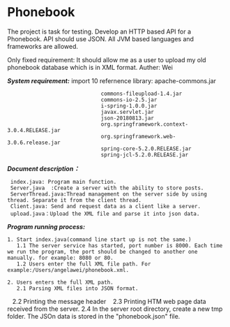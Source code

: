 # Phonebook
The project is task for testing. 
Develop an HTTP based API for a Phonebook. API should use JSON. All JVM based languages and frameworks are allowed.

Only fixed requirement: It should allow me as a user to upload my old phonebook database which is in XML format.
Auther: Wei


***System requirement:*** 
    import 10 refernence library: apache-commons.jar
    
                                  commons-fileupload-1.4.jar
                                  commons-io-2.5.jar
                                  i-spring-1.0.0.jar
                                  javax.servlet.jar
                                  json-20180813.jar
                                  org.springframework.context-3.0.4.RELEASE.jar
                                  org.springframework.web-3.0.6.release.jar
                                  spring-core-5.2.0.RELEASE.jar
                                  spring-jcl-5.2.0.RELEASE.jar

***Document description：***

     index.java: Program main function.
     Server.java  :Create a server with the ability to store posts.
     ServerThread.java:Thread management on the server side by using thread. Separate it from the client thread.
     Client.java: Send and request data as a client like a server.
     upload.java：Upload the XML file and parse it into json data.
     
***Program running process:***

    1. Start index.java(command line start up is not the same.)
       1.1 The server service has started, port number is 8000. Each time we run the program, the port should be changed to another one manually. for example: 8080 or 80.
       1.2 Users enter the full XML file path. For example:/Users/angelawei/phonebook.xml.
       
    2. Users enters the full XML path.
       2.1 Parsing XML files into JSON format.
       2.2 Printing the message header
       2.3 Printing HTM web page data received from the server.
       2.4 In the server root directory, create a new tmp folder. The JSOn data is stored in the "phonebook.json" file.

